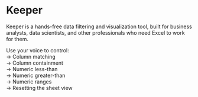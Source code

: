 # Keeper
Keeper is a hands-free data filtering and visualization tool, built for business analysts, data scientists, and other professionals who need Excel to work for them.

Use your voice to control:  
-> Column matching  
-> Column containment  
-> Numeric less-than  
-> Numeric greater-than  
-> Numeric ranges  
-> Resetting the sheet view  
